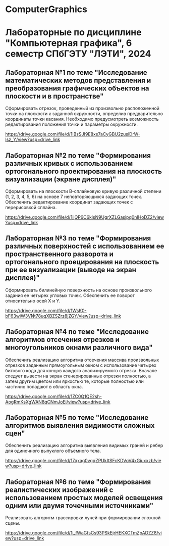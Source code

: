 # ComputerGraphics

# Лабораторные по дисциплине "Компьютерная графика", 6 семестр СПбГЭТУ "ЛЭТИ", 2024

## Лабораторная №1 по теме "Исследование математических методов представления и преобразования графических объектов на плоскости и в пространстве"

Сформировать отрезок, проведенный из произвольно расположенной точки на плоскости к заданной окружности, определив предварительно координаты точки касания. Необходимо предусмотреть возможность редактирования положения точки и параметры окружности.

https://drive.google.com/file/d/1IBsSJI9E8xs7aCyGBU2zusiDrW-lsz_Y/view?usp=drive_link

## Лабораторная №2 по теме "Формирования различных кривых с использованием ортогонального проектирования на плоскость визуализации (экране дисплея)"

Сформировать на плоскости В-сплайновую кривую различной степени (1, 2, 3, 4, 5, 6) на основе 7 неповторяющихся задающих точек. Обеспечить редактирование координат задающих точек с перерисовкой сплайна.

https://drive.google.com/file/d/1jjQP6C6kisN9UgrXZLGasipq0nlHoDZ2/view?usp=drive_link

## Лабораторная №3 по теме "Формирования различных поверхностей с использованием ее пространственного разворота и ортогонального проецирования на плоскость при ее визуализации (выводе на экран дисплея)"

Сформировать билинейную поверхность на основе произвольного задания ее четырех угловых точек. Обеспечить ее поворот относительно осей X и Y.

https://drive.google.com/file/d/1WsK0-bF63wiW3VNt78uqXBZSZrz8jZGY/view?usp=drive_link

## Лабораторная №4 по теме "Исследование алгоритмов отсечения отрезков и многоугольников окнами различного вида"

Обеспечить реализацию алгоритма отсечения массива произвольных отрезков заданным прямоугольным окном с использование четырех битового кода для концов каждого анализируемого отрезка. Вначале следует вывести на экран сгенерированные отрезки полностью, а затем другим цветом или яркостью те, которые полностью или частично попадают в область окна.

https://drive.google.com/file/d/1ZC0Q1QE2sh-AogRmKsXgWAN8qCNmJoEi/view?usp=drive_link

## Лабораторная №5 по теме "Исследование алгоритмов выявления видимости сложных сцен"

Обеспечить реализацию алгоритма выявления видимых граней и ребер для одиночного выпуклого объемного тела.

https://drive.google.com/file/d/17qxag0vgqZPUkItSFcKDVoV4xGiuxxzb/view?usp=drive_link

## Лабораторная №6 по теме "Формирования реалистических изображений с использованием простых моделей освещения одним или двумя точечными источниками"

Реализовать алгоритм трассировки лучей при формировании сложной сцены.

https://drive.google.com/file/d/1i_fWaGfsCs93PSkEjrHEKXCTmZpADZZ8/view?usp=drive_link
